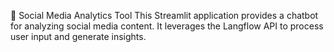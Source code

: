 🔗 Social Media Analytics Tool
This Streamlit application provides a chatbot for analyzing social media content. It leverages the Langflow API to process user input and generate insights.
